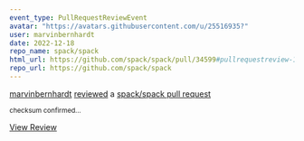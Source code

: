 ```yaml
---
event_type: PullRequestReviewEvent
avatar: "https://avatars.githubusercontent.com/u/25516935?"
user: marvinbernhardt
date: 2022-12-18
repo_name: spack/spack
html_url: https://github.com/spack/spack/pull/34599#pullrequestreview-1222047830
repo_url: https://github.com/spack/spack
---
```


<a href='https://github.com/marvinbernhardt' target='_blank'>marvinbernhardt</a> <a href='https://github.com/spack/spack/pull/34599#pullrequestreview-1222047830' target='_blank'>reviewed</a> a <a href='https://github.com/spack/spack/pull/34599' target='_blank'>spack/spack pull request</a>

<small>checksum confirmed...</small>

<a href='https://github.com/spack/spack/pull/34599#pullrequestreview-1222047830' target='_blank'>View Review</a>